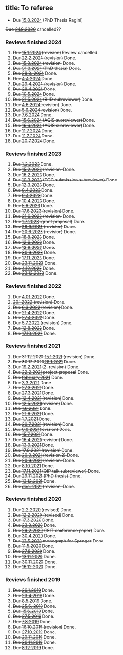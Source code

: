 title: To referee
---

    
* Due [15.8.2024](cmmtt) (PhD Thesis Ragini)    


<del>Due [24.8.2020](REF_khrennikov2020)</del> cancelled??

### Reviews finished 2024 

1. <del> Due [15.1.2024](REF_karn2023) (revision)</del> Review cancelled.    
1. <del> Due [22.2.2024](REF_arai2023) (revision)</del> Done.    
1. <del> Due [15.3.2024](REF_lipka2023) (revision)</del> Done.    
1. <del> Due [31.3.2024](cmmtt) (PhD thesis)</del> Done.     
1. <del> Due [28.3. 2024](REF_gao2024)</del> Done.    
1. <del> Due [4.4.2024](REF_sreekumar2024)</del> Done.    
1. <del>Due [29.4.2024](REF_luczak2023) (revision)</del> Done.    
1. <del> Due [28.4.2024](REF_zhu2024) </del> Done.    
1. <del> Due [10.5.2024](REF_dallarno2024)</del> Done.
1. <del> Due [21.5.2024](REF_junge2024) (BIID subreviewer)</del> Done.    
1. <del>Due [4.6.2024](REF_gao2024)(revision)</del> Done.     
1. <del>Due [5.6.2024](REF_zhu2024)(revision)</del>  Done.    
1. <del> Due [7.6.2024](REF_zhang2024)</del>  Done.    
1. <del> Due [15.6.2024](REF_yang2024) (AQIS subreviewer) </del> Done.    
1. <del> Due [16.6.2024](REF_dallarno2024aqis) (AQIS subreviewer)</del> Done.    
1. <del> Due [11.7.2024](REF_luczak2024)</del> Done.   
1. <del> Due [11.7.2024](REF_rohilla2024)   </del>  Done.    
1. <del>  Due [20.7.2024](REF_das2024) </del>  Done.    


### Reviews finished 2023


1. <del>Due [1.2.2023](REF_bera2023)</del> Done.    
1. <del>Due [15.2.2023](REF_maciejewski2022) (revision) </del> Done.
1. <del>Due [16.2.2023](REF_frenkel2023) </del> Done. 
1. <del>Due [10.3.2023](REF_buscemi2023) (TQC submission subreviewer) </del> Done.     
1. <del>Due [12.3.2023](REF_gudder2023)  </del> Done. 
1. <del>Due [8.4.2023](REF_weiner2023) </del> Done.     
1. <del>Due [9.4.2023](REF_androulakis2023) </del> Done.     
1. <del>Due [10.4.2023](REF_lami2023) </del> Done.     
1. <del> Due [5.6.2023](REF_regula2023)</del> Done.     
1. <del>Due [17.6.2023](REF_androulakis2023) (revision) </del> Done.    
1. <del>Due [21.6.2023](REF_frenkel2023) (revision)</del> Done.    
1. <del>Due [1.7.2023](REF_mosonyi2023) (grant proposal)</del> Done.    
1. <del>Due [28.6.2023](REF_lami2023) (revision)</del> Done.       
1. <del>Due [20.6.2023](REF_bera2023) (revision)</del> Done.    
1. <del> Due [18.8.2023](REF_nagaoka2023)</del>  Done.  
1. <del> Due [12.9.2023](REF_beneduci2023)</del> Done.
1. <del> Due [12.9.2023](REF_li2023)</del> Done.    
1. <del>Due [30.9.2023](REF_lipka2023)</del> Done.    
1. <del> Due [17.11.2023](REF_luczak2023)</del> Done.        
1. <del> Due [23.11.2023](REF_keli2023)</del> Done.    
1. <del> Due [4.12.2023](REF_karn2023)</del> Done.   
1. <del> Due [23.12.2023](REF_arai2023)</del> Done.    


### Reviews finished 2022

1. <del> Due [4.01.2022](REF_cree2021)</del> Done.    
1. <del> [20.1.2022](REF_faulkner2021) (revision)  </del> Done.    
1. <del> Due [6.3.2022](REF_carbone2021) (revision) </del> Done.
1. <del> Due [21.4.2022](REF_ramos2022) </del> Done.
1. <del> Due [27.4.2022](REF_xiao2022) </del> Done.
1. <del> Due [5.7.2022](REF_ramos2022) (revision)</del> Done.
1. <del>Due [12.8.2022](REF_kuramochi2022)</del>  Done.    
1. <del>Due [17.10.2022](REF_maciejewski2022)</del> Done.    




### Reviews finished 2021


1. <del>Due  31.12.2020 [15.1.2021](REF_haapasalo2020a) (revision)</del> Done.
1. <del> Due 30.12.2020[25.1.2021](REF_gao2020)</del> Done.
1. <del>Due [19.2.2021](REF_haapasalo2020a) (2. revision)</del> Done.
1. <del>Due [22.2.2021](REF_huber2021) project proposal</del> Done.
1. <del> Due [february 2021](REF_chehade2021)</del> Done.
1. <del> Due [3.3.2021](REF_hollands2021)</del> Done.
1. <del> Due [27.3.2021](REF_regula2021) </del> Done.
1. <del>Due [27.3.2021](REF_hatano2021)</del> Done.    
1. <del> Due [12.4.2021](REF_plosker2020) (revision)</del> Done.
1.  <del>Due [12.5.2021](REF_hollands2021)(revision)</del> Done.
1. <del> Due [1.6.2021](REF_beneduci2021)</del> Done. 
1. <del> Due [21.6.2021](REF_duarte2021)   </del> Done.
1. <del>Due [1.7.2021](REF_nakahira2021)   </del> Done.
1. <del>Due [20.7.2021](REF_gao2020) (revision) </del> Done. 
1. <del>Due [6.8.2021](REF_regula2021)(revision) </del> Done.
1. <del> Due [15.7.2021](REF_kim2021)</del> Done.
1. <del> Due [16.4.2021](REF_hatano2021)(revision)   </del> Done.  
1. <del> Due [13.9.2021](REF_zhang2021)    </del> Done.
1. <del> Due [17.9.2021](REF_duarte2021) (revision)  </del> Done.
1. <del> Due [20.9.2021](REF_hollands2021) (revision 2) </del> Done.
1. <del> Due [20.9.2021](REF_nakahira2021) (revision) </del> Done.
1. <del> Due [8.10.2021](REF_carbone2021) </del> Done.    
1. <del>Due [17.11.2021](REF_lami2021) (QIP talk subreviewer) </del> Done.
1. <del>Due [29.11.2021](REF_girotti2021) (PhD thesis)  </del> Done.
1. <del>  Due [13.12.2021](REF_faulkner2021) </del> Done. 
1. <del>  Due [dec. 2021](REF_beneduci2021) (revision) </del> Done.

### Reviews finished 2020


1. <del>Due [2.2.2020](REF_podsedkowska2019) (revised)</del>  Done.
1. <del>Due [12.2.2020](REF_dallarno2019) (revised)</del>  Done.
1. <del>Due [17.3.2020](REF_bullock2020)</del>  Done.
1. <del>Due [23.3.2020](REF_haapasalo2020)</del>  Done.
1. <del>Due [29.2.2020](REF_coll2020) (ISIT conference paper)</del> Done.
1. <del>Due [30.4.2020](REF_chakraborty2020)</del>  Done.
1. <del>Due [13.5.2020](REF_hiai2020) monograph for Springer</del> Done.
1. <del>Due [11.5.2020](REF_brasil2020)</del> Done.
1. <del>Due [27.8.2020](REF_chakraborty2020)</del> Done.
1. <del> Due [13.11.2020](REF_haapasalo2020a)</del> Done.
1. <del> Due [30.11.2020](REF_plosker2020)</del> Done.
1. <del> Due [16.12.2020](REF_qi2020)</del> Done.


### Reviews finished 2019


1. <del>Due [26.1.2019](REF_gour2019)</del> Done.
1. <del>Due [23.4.2019](REF_molnar2019)</del> Done.
2. <del>Due [8.5.2019](REF_labuschagne2019)</del> Done.
3. <del>Due [25.5. 2019](REF_haapasalo2019)</del> Done.
4. <del>Due [15.6.2019](REF_aray2019)</del>  Done.
5. <del>Due [27.5.2019](REF_gzyl2019)</del> Done.
6. <del>Due [7.8.2019](REF_carlen2019)</del> Done.
7. <del>Due [16.10.2019](REF_carlen2019) (revision)</del>  Done.
8. <del>Due [27.10.2019](REF_shahbazi2019)</del> Done.
9. <del>Due [29.11.2019](REF_dallarno2019)</del> Done.
9. <del>Due [30.11.2019](REF_pitrik2019)</del> Done.
10. <del>Due [8.12.2019](REF_podsedkowska2019)</del> Done.
 
